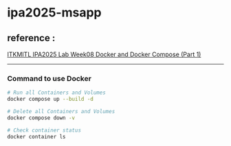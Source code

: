 # ipa2025-msapp

## reference :
[ITKMITL IPA2025 Lab Week08 Docker and Docker Compose (Part 1)](https://www.notion.so/ITKMITL-IPA2025-Lab-Week08-Docker-and-Docker-Compose-Part-1-23986ecd18de8051acc1f9ced9780978)

---
### Command to use Docker
```bash
# Run all Containers and Volumes
docker compose up --build -d

# Delete all Containers and Volumes
docker compose down -v

# Check container status
docker container ls
```

